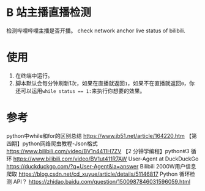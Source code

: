 # B 站主播直播检测
检测哔哩哔哩主播是否开播。
check network anchor live status of bilibili.

# 使用
1. 在终端中运行。
2. 脚本默认会每分钟刷新1次，如果在直播就返回`1`，如果不在直播就返回`0`，你还可以运用`while status == 1:`来执行你想要的效果。

# 参考
python中while和for的区别总结 https://www.jb51.net/article/164220.htm
【第四期】python网络爬虫教程-Json格式 https://www.bilibili.com/video/BV1n4411H7ZV
【2 分钟学编程】python#3 循环 https://www.bilibili.com/video/BV1ut411R7AW
User-Agent at DuckDuckGo https://duckduckgo.com/?q=User-Agent&ia=answer
Bilibili 2000W用户信息爬取 https://blog.csdn.net/cd_xuyue/article/details/51146817
Python 循环检测 API？ https://zhidao.baidu.com/question/1500987846031596059.html
